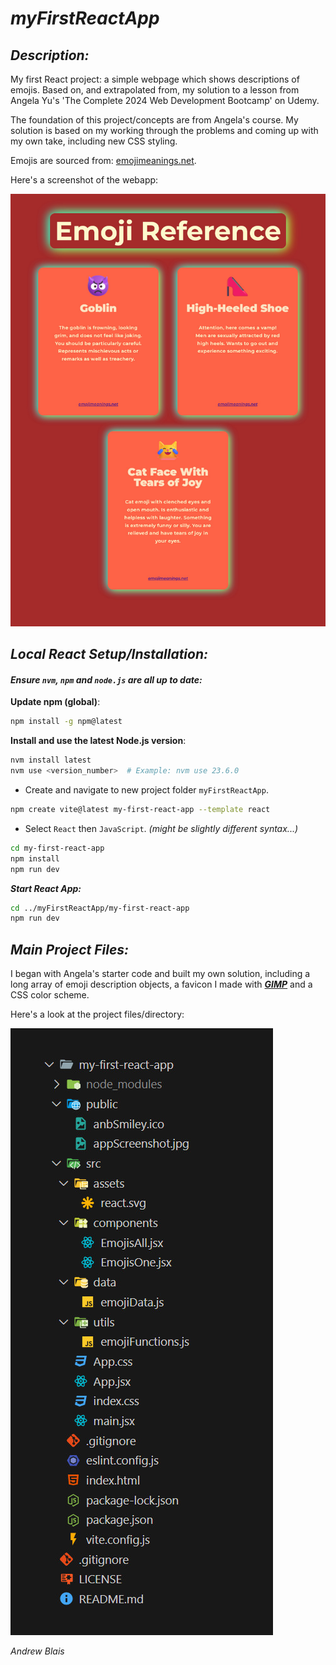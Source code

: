 # **_myFirstReactApp_**

## **_Description:_**

My first React project: a simple webpage which shows descriptions of emojis. Based on, and extrapolated from, my solution to a lesson from Angela Yu's 'The Complete 2024 Web Development Bootcamp' on Udemy.

The foundation of this project/concepts are from Angela's course. My solution is based on my working through the problems and coming up with my own take, including new CSS styling.

Emojis are sourced from: [emojimeanings.net]("https://www.emojimeanings.net/list-smileys-people-whatsapp").

Here's a screenshot of the webapp:

![appScreenshot](./my-first-react-app/public/appScreenshot.jpg)

## **_Local React Setup/Installation:_**

#### **_Ensure `nvm`, `npm` and `node.js` are all up to date:_**

**Update npm (global)**:

```bash
npm install -g npm@latest
```

**Install and use the latest Node.js version**:

```bash
nvm install latest
nvm use <version_number>  # Example: nvm use 23.6.0
```

-   Create and navigate to new project folder `myFirstReactApp`.

```bash
npm create vite@latest my-first-react-app --template react
```

-   Select `React` then `JavaScript`. _(might be slightly different syntax...)_

```bash
cd my-first-react-app
npm install
npm run dev
```

**_Start React App:_**

```bash
cd ../myFirstReactApp/my-first-react-app
npm run dev
```

## **_Main Project Files:_**

I began with Angela's starter code and built my own solution, including a long array of emoji description objects, a favicon I made with [**_GIMP_**](https://www.gimp.org/) and a CSS color scheme.

Here's a look at the project files/directory:

![projectDirectory](./my-first-react-app/public/projectDirectory.jpg)

_Andrew Blais_
